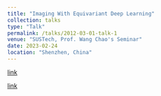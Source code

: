 ```yaml
---
title: "Imaging With Equivariant Deep Learning"
collection: talks
type: "Talk"
permalink: /talks/2012-03-01-talk-1
venue: "SUSTech, Prof. Wang Chao's Seminar"
date: 2023-02-24
location: "Shenzhen, China"
---
```

[link](http://xtwusamantha.github.io/files/Seminar-Imaging.pdf)

[link](https://xtwusamantha.github.io/files/CV.pdf)
